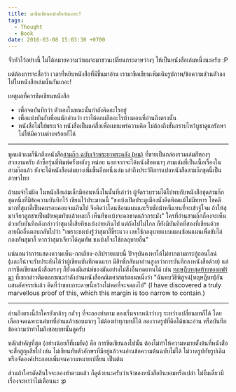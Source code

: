 ```yaml
---
title: มาขีดเขียนหนังสือกันเถอะ!
tags:
  - Thought
  - Book
date: 2016-03-08 15:03:30 +0700
---
```


จั่วหัวไว้อย่างนี้ ไม่ได้หมายความว่าผมจะมาชวนเปลี่ยนกระดาษว่างๆ ให้เป็นหนังสือเล่มหนึ่งนะครับ :P

แต่ต้องการจะสื่อว่า เวลาที่หยิบหนังสือที่มีขึ้นมาอ่าน เรามาขีดเขียนเพิ่มเติมรูปภาพ/ข้อความส่วนตัวลงไปในหนังสือเล่มนั้นกันเถอะ!

เหตุผลที่ควรขีดเขียนหนังสือ

- เพื่อจดบันทึกว่า ตัวเองในขณะนั้นกำลังคิดอะไรอยู่
- เพื่อแบ่งบันกับพื่อนนักอ่านว่า เราได้ตกผลึกอะไรบ้างตอนที่อ่านถึงตรงนั้น
- หนังสือไม่ใช่พระเจ้า หนังสือเป็นแค่สื่อเพื่อเผยแพร่ความคิด ไม่ต้องถึงขั้นกราบไหว้บูชาดูแลรักษาไม่ให้มีความด่างพร้อยก็ได้

---

พูดแล้วผมก็นึกถึงหนังสือ[สามก๊ก ฉบับเจ้าพระยาพระคลัง (หน)][] ที่ขายเป็นกล่องรวมเล่มสีทองๆ สวยงามครับ ถ้าซื้อรุ่นที่พิมพ์ครั้งหลังๆ หน่อย นอกจากจะได้หนังสือหนาๆ สามเล่มที่เป็นเนื้อเรื่องในสามก๊กแล้ว ยังจะได้หนังสือเล่มบางเพิ่มขึ้นอีกหนึ่งเล่ม เล่าถึงประวัติการแปลหนังสือสามก๊กชุดนี้เป็นภาษาไทย

ถ้าผมจำไม่ผิด ในหนังสือเล่มเล็กมีตอนหนึ่งในนั้นที่เล่าว่า ผู้จัดรวบรวมได้ไปพบกับหนังสือชุดสามก๊กชุดหนึ่งที่มีข้อความบันทึกไว้ เขียนไว้ประมาณนี้ "ขงเบ้งเปิดประตูเมืองนั่งดีดพิณแม้ไม่มีทหาร โชคดีมากที่สุมาอี้เป็นคนรอบคอบจนเกินไป จึงคิดว่าโดนซ้อนแผนและรีบชักม้าหนีแทนที่จะเข้าจู่โจม ถ้าให้สุมาเจียวลูกชายป็นฝ่ายคุมทับแล้วหละก็ เห็นทีขงเบ้งจะคอขาดแล้วกระมัง" ใครที่อ่านสามก๊กก็คงจะเห็นด้วยกับบันทึกดังกล่าวว่าสุมาอี้เสียทีขงเบ้งง่ายเกินไป แต่ถัดไปไม่ไกล ก็ยังมีบันทึกที่สองที่เขียนด้วยลายมืออื่นตอบกลับไปว่า "เพราะขงเบ้งรู้ว่าสุมาอี้ขี้ระแวง เลยใช้กลอุบายแบบแผนซ้อนแผนเพื่อขับไล่กองทัพสุมาอี้ หากว่าสุมาเจียวได้คุมทัพ ขงเบ้งก็จะใช้กลอุบายอื่น"

แน่นอนว่าการแสดงความเห็น-ถกเถียง-อภิปรายแบบนี้ ปัจจุบันคงหาได้ไม่ยากตามกระทู้ออนไลน์ (และก็น่าจะรับประกันได้ว่าผู้เขียนบันทึกคนแรก มีสิทธิ์กลับมาอ่านสูงกว่าการบันทึกลงหนังสือด้วย) แต่การขีดเขียนหนังสือตรงๆ ก็ยังคงมีเสน่ห์ของมันอย่างไม่สิ่งอื่นทดแทนได้ เช่น [ทฤษฎีบทสุดท้ายของแฟร์มา][] ที่เขากล่าวติดตลกขณะกำลังอ่านหนังสือคณิตศาสตร์ตอนหนึ่งว่า "ฉันพบวิธีพิสูจน์[ทฤษฎีบท]อันแสนอัศจรรย์แล้ว ติดที่ว่าขอบกระดาษนี้กว้างไม่พอที่จะจดลงไป" (I have discovered a truly marvellous proof of this, which this margin is too narrow to contain.)

---

อ่านถึงตรงนี้ถ้าใครยังกล้าๆ กลัวๆ ที่จะลองทำตาม ลองเริ่มจากหน้าว่างๆ ระหว่างเปลี่ยนบทก็ได้ โดยเลือกจดเฉพาะแค่บทที่อ่านแล้วชอบมากๆ ไม่ต้องทำทุกบทก็ได้ ลองวาดรูปที่คิดได้ขณะอ่าน หรือบันทึกข้อความว่าทำไมถึงชอบบทนั้นดูครับ

หลักสำคัญที่สุด (อย่างน้อยก็ที่ผมยึด) คือ การขีดเขียนลงไปนั้น ต้องไม่ทำให้ความหมายตั้งต้นที่หนังสือจะสื่อสูญเสียไป เช่น ไม่เขียนทับตัวอักษรที่มีอยู่แล้วจนอ่านข้อความต้นฉบับไม่ได้ ไม่วาดรูปทับรูปเดิม หรือจัดองค์ประกอบเพิ่มจนความหมายเปลี่ยน เป็นต้น

ส่วนถ้าใครตัดสินใจจะลองทำตามแล้ว ก็ดูด้วยนะครับว่าเจ้าของหนังสือยินยอมหรือเปล่า ไม่งั้นเดี๋ยวมีเรื่องจะหาว่าไม่เตือนนะ :p


[สามก๊ก ฉบับเจ้าพระยาพระคลัง (หน)]: //www.goodreads.com/book/show/24433018
[ทฤษฎีบทสุดท้ายของแฟร์มา]: //en.wikipedia.org/wiki/Fermat%27s_Last_Theorem
